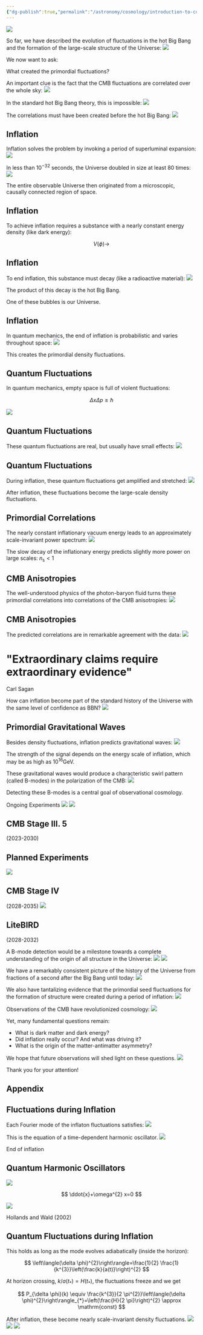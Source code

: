 ```yaml
---
{"dg-publish":true,"permalink":"/astronomy/cosmology/introduction-to-cosmology-3-daniel-baumann/"}
---
```





![](https://cdn.mathpix.com/cropped/2025_05_27_b515815a35eb8b3f35aag-01.jpg?height=1315&width=1740&top_left_y=105&top_left_x=164)

So far, we have described the evolution of fluctuations in the hot Big Bang and the formation of the large-scale structure of the Universe:
![](https://cdn.mathpix.com/cropped/2025_05_27_b515815a35eb8b3f35aag-01.jpg?height=752&width=1594&top_left_y=1748&top_left_x=237)

We now want to ask:

What created the primordial fluctuations?

An important clue is the fact that the CMB fluctuations are correlated over the whole sky:
![](https://cdn.mathpix.com/cropped/2025_05_27_b515815a35eb8b3f35aag-02.jpg?height=855&width=1357&top_left_y=406&top_left_x=344)

In the standard hot Big Bang theory, this is impossible:
![](https://cdn.mathpix.com/cropped/2025_05_27_b515815a35eb8b3f35aag-02.jpg?height=984&width=1417&top_left_y=1701&top_left_x=371)

The correlations must have been created before the hot Big Bang:
![](https://cdn.mathpix.com/cropped/2025_05_27_b515815a35eb8b3f35aag-03.jpg?height=920&width=1666&top_left_y=308&top_left_x=189)

## Inflation

Inflation solves the problem by invoking a period of superluminal expansion:
![](https://cdn.mathpix.com/cropped/2025_05_27_b515815a35eb8b3f35aag-03.jpg?height=986&width=1643&top_left_y=1786&top_left_x=218)

In less than $10^{-32}$ seconds, the Universe doubled in size at least 80 times:
![](https://cdn.mathpix.com/cropped/2025_05_27_b515815a35eb8b3f35aag-04.jpg?height=781&width=1506&top_left_y=409&top_left_x=315)

The entire observable Universe then originated from a microscopic, causally connected region of space.

## Inflation

To achieve inflation requires a substance with a nearly constant energy density (like dark energy):

$$
V(\phi) \longrightarrow
$$

## Inflation

To end inflation, this substance must decay (like a radioactive material):
![](https://cdn.mathpix.com/cropped/2025_05_27_b515815a35eb8b3f35aag-05.jpg?height=849&width=1560&top_left_y=404&top_left_x=242)

The product of this decay is the hot Big Bang.

One of these bubbles is our Universe.

## Inflation

In quantum mechanics, the end of inflation is probabilistic and varies throughout space:
![](https://cdn.mathpix.com/cropped/2025_05_27_b515815a35eb8b3f35aag-05.jpg?height=783&width=1555&top_left_y=1853&top_left_x=222)

This creates the primordial density fluctuations.

## Quantum Fluctuations

In quantum mechanics, empty space is full of violent fluctuations:

$$
\Delta x \Delta p \geq \hbar
$$

![](https://cdn.mathpix.com/cropped/2025_05_27_b515815a35eb8b3f35aag-06.jpg?height=837&width=1109&top_left_y=421&top_left_x=679)

## Quantum Fluctuations

These quantum fluctuations are real, but usually have small effects:
![](https://cdn.mathpix.com/cropped/2025_05_27_b515815a35eb8b3f35aag-06.jpg?height=923&width=1506&top_left_y=1786&top_left_x=281)

## Quantum Fluctuations

During inflation, these quantum fluctuations get amplified and stretched:
![](https://cdn.mathpix.com/cropped/2025_05_27_b515815a35eb8b3f35aag-07.jpg?height=629&width=1415&top_left_y=502&top_left_x=326)

After inflation, these fluctuations become the large-scale density fluctuations.

## Primordial Correlations

The nearly constant inflationary vacuum energy leads to an approximately scale-invariant power spectrum:
![](https://cdn.mathpix.com/cropped/2025_05_27_b515815a35eb8b3f35aag-07.jpg?height=584&width=1493&top_left_y=1915&top_left_x=284)

The slow decay of the inflationary energy predicts slightly more power on large scales: $n_{\mathrm{s}}<1$

## CMB Anisotropies

The well-understood physics of the photon-baryon fluid turns these primordial correlations into correlations of the CMB anisotropies:
![](https://cdn.mathpix.com/cropped/2025_05_27_b515815a35eb8b3f35aag-08.jpg?height=572&width=1489&top_left_y=519&top_left_x=289)

## CMB Anisotropies

The predicted correlations are in remarkable agreement with the data:
![](https://cdn.mathpix.com/cropped/2025_05_27_b515815a35eb8b3f35aag-08.jpg?height=798&width=1345&top_left_y=1805&top_left_x=353)

# "Extraordinary claims require extraordinary evidence" 

Carl Sagan

How can inflation become part of the standard history of the Universe with the same level of confidence as BBN?
![](https://cdn.mathpix.com/cropped/2025_05_27_b515815a35eb8b3f35aag-09.jpg?height=518&width=1489&top_left_y=815&top_left_x=318)

## Primordial Gravitational Waves

Besides density fluctuations, inflation predicts gravitational waves:
![](https://cdn.mathpix.com/cropped/2025_05_27_b515815a35eb8b3f35aag-09.jpg?height=629&width=1229&top_left_y=1844&top_left_x=465)

The strength of the signal depends on the energy scale of inflation, which may be as high as $10^{16} \mathrm{GeV}$.

These gravitational waves would produce a characteristic swirl pattern (called B-modes) in the polarization of the CMB:
![](https://cdn.mathpix.com/cropped/2025_05_27_b515815a35eb8b3f35aag-10.jpg?height=678&width=1655&top_left_y=503&top_left_x=209)

Detecting these B-modes is a central goal of observational cosmology.

Ongoing Experiments
![](https://cdn.mathpix.com/cropped/2025_05_27_b515815a35eb8b3f35aag-10.jpg?height=1063&width=1696&top_left_y=1706&top_left_x=185)
![](https://cdn.mathpix.com/cropped/2025_05_27_b515815a35eb8b3f35aag-11.jpg?height=715&width=1692&top_left_y=396&top_left_x=185)

## CMB Stage III. 5

(2023-2030)

## Planned Experiments

![](https://cdn.mathpix.com/cropped/2025_05_27_b515815a35eb8b3f35aag-11.jpg?height=686&width=1680&top_left_y=1807&top_left_x=191)

## CMB Stage IV

(2028-2035)
![](https://cdn.mathpix.com/cropped/2025_05_27_b515815a35eb8b3f35aag-12.jpg?height=666&width=535&top_left_y=432&top_left_x=355)

## LiteBIRD

(2028-2032)

A B-mode detection would be a milestone towards a complete understanding of the origin of all structure in the Universe:
![](https://cdn.mathpix.com/cropped/2025_05_27_b515815a35eb8b3f35aag-12.jpg?height=529&width=1591&top_left_y=1840&top_left_x=238)
![](https://cdn.mathpix.com/cropped/2025_05_27_b515815a35eb8b3f35aag-13.jpg?height=1315&width=1740&top_left_y=105&top_left_x=164)

We have a remarkably consistent picture of the history of the Universe from fractions of a second after the Big Bang until today:
![](https://cdn.mathpix.com/cropped/2025_05_27_b515815a35eb8b3f35aag-13.jpg?height=386&width=1662&top_left_y=1726&top_left_x=197)

We also have tantalizing evidence that the primordial seed fluctuations for the formation of structure were created during a period of inflation:
![](https://cdn.mathpix.com/cropped/2025_05_27_b515815a35eb8b3f35aag-13.jpg?height=432&width=1003&top_left_y=2337&top_left_x=538)

Observations of the CMB have revolutionized cosmology:
![](https://cdn.mathpix.com/cropped/2025_05_27_b515815a35eb8b3f35aag-14.jpg?height=555&width=1406&top_left_y=276&top_left_x=345)

Yet, many fundamental questions remain:

- What is dark matter and dark energy?
- Did inflation really occur? And what was driving it?
- What is the origin of the matter-antimatter asymmetry?

We hope that future observations will shed light on these questions.
![](https://cdn.mathpix.com/cropped/2025_05_27_b515815a35eb8b3f35aag-14.jpg?height=1069&width=1737&top_left_y=1507&top_left_x=165)

Thank you for your attention!

## Appendix

## Fluctuations during Inflation

Each Fourier mode of the inflaton fluctuations satisfies:
![](https://cdn.mathpix.com/cropped/2025_05_27_b515815a35eb8b3f35aag-15.jpg?height=224&width=732&top_left_y=1830&top_left_x=619)

This is the equation of a time-dependent harmonic oscillator.
![](https://cdn.mathpix.com/cropped/2025_05_27_b515815a35eb8b3f35aag-15.jpg?height=458&width=766&top_left_y=2252&top_left_x=1019)

End of inflation

## Quantum Harmonic Oscillators

![](https://cdn.mathpix.com/cropped/2025_05_27_b515815a35eb8b3f35aag-16.jpg?height=158&width=358&top_left_y=315&top_left_x=164)

$$
\ddot{x}+\omega^{2} x=0
$$

![](https://cdn.mathpix.com/cropped/2025_05_27_b515815a35eb8b3f35aag-16.jpg?height=960&width=675&top_left_y=311&top_left_x=1150)

Hollands and Wald (2002)

## Quantum Fluctuations during Inflation

This holds as long as the mode evolves adiabatically (inside the horizon):

$$
\left\langle(\delta \phi)^{2}\right\rangle=\frac{1}{2} \frac{1}{k^{3}}\left(\frac{k}{a(t)}\right)^{2}
$$

At horizon crossing, $k / a\left(t_{*}\right)=H\left(t_{*}\right)$, the fluctuations freeze and we get

$$
P_{\delta \phi}(k) \equiv \frac{k^{3}}{2 \pi^{2}}\left\langle(\delta \phi)^{2}\right\rangle_{*}=\left(\frac{H}{2 \pi}\right)^{2} \approx \mathrm{const}
$$

After inflation, these become nearly scale-invariant density fluctuations.
![](https://cdn.mathpix.com/cropped/2025_05_27_b515815a35eb8b3f35aag-16.jpg?height=330&width=971&top_left_y=2462&top_left_x=511)
![](https://cdn.mathpix.com/cropped/2025_05_27_b515815a35eb8b3f35aag-17.jpg?height=794&width=1283&top_left_y=157&top_left_x=404)
![](https://cdn.mathpix.com/cropped/2025_05_27_b515815a35eb8b3f35aag-17.jpg?height=291&width=1241&top_left_y=1020&top_left_x=434)

